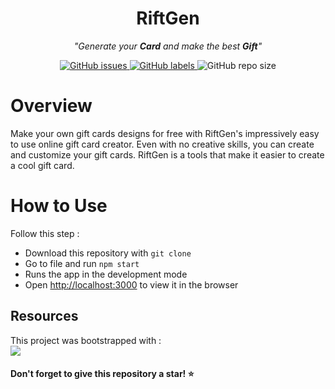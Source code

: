 <h1  align="center">
RiftGen
</h1>
<p align="center">
	<i>"Generate your <strong>Card</strong> and make the best <strong>Gift</strong>"</i>
</p>

<p align="center">
  <a href="https://github.com/adavijit/RiftGen/issues">
    <img src="https://img.shields.io/github/issues/adavijit/RiftGen" alt="GitHub issues" />
  </a>
  <a href="https://github.com/adavijit/RiftGen/issues?q=is%3Aissue+is%3Aopen+label%3A%22help+wanted%22">
    <img src="https://img.shields.io/github/labels/adavijit/RiftGen/help%20wanted" alt="GitHub labels" />
  </a>
    <img alt="GitHub repo size" src="https://img.shields.io/github/repo-size/adavijit/RiftGen">
</p>

# Overview

Make your own gift cards designs for free with RiftGen's impressively easy to use online gift card creator. Even with no creative skills, you can create and customize your gift cards. RiftGen is a tools that make it easier to create a cool gift card.

# How to Use

Follow this step :

- Download this repository with `git clone`
- Go to file and run `npm start`
- Runs the app in the development mode
- Open <a href="http://localhost:3000">http://localhost:3000<a/> to view it in the browser



## Resources

This project was bootstrapped with : <br>
<a href="https://github.com/facebook/create-react-app">
<img src="https://github.com/adavijit/RiftGen/blob/master/public/logo192.png" />
</a>

<h4>Don't forget to give this repository a star! ⭐ </h4>

